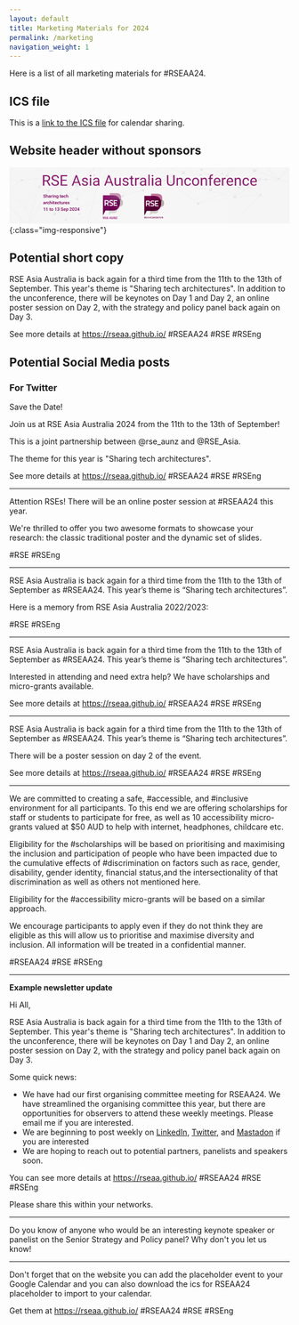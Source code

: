```yaml
---
layout: default
title: Marketing Materials for 2024
permalink: /marketing
navigation_weight: 1
---
```


Here is a list of all marketing materials for #RSEAA24.

## ICS file

This is a [link to the ICS file](/assets/RSEAA24.ics) for calendar sharing.

## Website header without sponsors

![Banner of RSE Asia Australia Unconference 2024 with the title RSE Asia Australia Unconference shown. Sharing tech architectures. 11th to 13th September 2024.](/assets/RSEAA24_website_banner_no_sponsors.png){:class="img-responsive"}

## Potential short copy

RSE Asia Australia is back again for a third time from the 11th to the 13th of September. This year's theme is "Sharing tech architectures". In addition to the unconference, there will be keynotes on Day 1 and Day 2, an online poster session on Day 2, with the strategy and policy panel back again on Day 3. 

See more details at https://rseaa.github.io/ #RSEAA24 #RSE #RSEng

## Potential Social Media posts

### For Twitter

Save the Date!

Join us at RSE Asia Australia 2024 from the 11th to the 13th of September!

This is a joint partnership between @rse_aunz and @RSE_Asia.

The theme for this year is "Sharing tech architectures". 

See more details at https://rseaa.github.io/ #RSEAA24 #RSE #RSEng

-----

Attention RSEs! There will be an online poster session at #RSEAA24 this year.

We're thrilled to offer you two awesome formats to showcase your research: the classic traditional poster and the dynamic set of slides. 

#RSE #RSEng

----

RSE Asia Australia is back again for a third time from the 11th to the 13th of September as #RSEAA24. This year’s theme is “Sharing tech architectures”.

Here is a memory from RSE Asia Australia 2022/2023:


#RSE #RSEng

-----

RSE Asia Australia is back again for a third time from the 11th to the 13th of September as #RSEAA24. This year’s theme is “Sharing tech architectures”.

Interested in attending and need extra help? We have scholarships and micro-grants available.

See more details at https://rseaa.github.io/ #RSEAA24 #RSE #RSEng

-----


RSE Asia Australia is back again for a third time from the 11th to the 13th of September as #RSEAA24. This year’s theme is “Sharing tech architectures”.

There will be a poster session on day 2 of the event. 

See more details at https://rseaa.github.io/ #RSEAA24 #RSE #RSEng


---

We are committed to creating a safe, #accessible, and #inclusive 
environment for all participants. To this end we are offering scholarships for staff or students to participate for free, as well as 10 accessibility micro-grants valued at $50 AUD to help with internet, headphones, childcare etc.

Eligibility for the #scholarships will be based on prioritising and maximising the inclusion and participation of people who have been impacted due to the cumulative effects of #discrimination on factors such as race, gender, disability, gender identity, financial status,and the intersectionality of that discrimination as well as others not mentioned here.

Eligibility for the #accessibility micro-grants will be based on a similar approach.

We encourage participants to apply even if they do not think they are eligible as this will allow us to prioritise and maximise diversity and inclusion. All information will be treated in a confidential manner.

#RSEAA24 #RSE #RSEng

----

**Example newsletter update**

Hi All,

RSE Asia Australia is back again for a third time from the 11th to the 13th of September. This year's theme is "Sharing tech architectures". In addition to the unconference, there will be keynotes on Day 1 and Day 2, an online poster session on Day 2, with the strategy and policy panel back again on Day 3.

Some quick news:
- We have had our first organising committee meeting for RSEAA24. We have streamlined the organising committee this year, but there are opportunities for observers to attend these weekly meetings. Please email me if you are interested.
- We are beginning to post weekly on [LinkedIn](https://www.linkedin.com/company/rseaa/), [Twitter](https://twitter.com/RSE_asia_austra), and [Mastadon](https://social.foss.place/@RSEAA) if you are interested
- We are hoping to reach out to potential partners, panelists and speakers soon. 

You can see more details at https://rseaa.github.io/ #RSEAA24 #RSE #RSEng

Please share this within your networks.

---

Do you know of anyone who would be an interesting keynote speaker or panelist on the Senior Strategy and Policy panel? Why don't you let us know! 

---

Don't forget that on the website you can add the placeholder event to your Google Calendar and you can also download the ics for RSEAA24 placeholder to import to your calendar.

Get them at https://rseaa.github.io/ #RSEAA24 #RSE #RSEng

